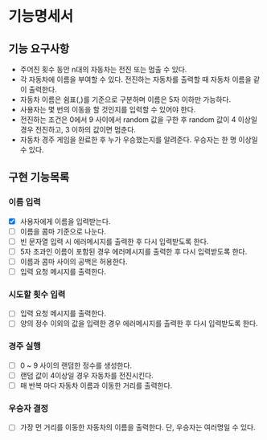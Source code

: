 # 기능명세서 

## 기능 요구사항
* 주어진 횟수 동안 n대의 자동차는 전진 또는 멈출 수 있다. 
* 각 자동차에 이름을 부여할 수 있다. 전진하는 자동차를 출력할 때 자동차 이름을 같이 출력한다. 
* 자동차 이름은 쉼표(,)를 기준으로 구분하며 이름은 5자 이하만 가능하다. 
* 사용자는 몇 번의 이동을 할 것인지를 입력할 수 있어야 한다. 
* 전진하는 조건은 0에서 9 사이에서 random 값을 구한 후 random 값이 4 이상일 경우 전진하고, 3 이하의 값이면 멈춘다. 
* 자동차 경주 게임을 완료한 후 누가 우승했는지를 알려준다. 우승자는 한 명 이상일 수 있다.

## 구현 기능목록
### 이름 입력
- [X] 사용자에게 이름을 입력받는다. 
- [ ] 이름을 콤마 기준으로 나눈다.
- [ ] 빈 문자열 입력 시 에러메시지를 출력한 후 다시 입력받도록 한다.
- [ ] 5자 초과인 이름이 포함된 경우 에러메시지를 출력한 후 다시 입력받도록 한다.
- [ ] 이름과 콤마 사이의 공백은 허용한다.
- [ ] 입력 요청 메시지를 출력한다.
### 시도할 횟수 입력
- [ ] 입력 요청 메시지를 출력한다.
- [ ] 양의 정수 이외의 값을 입력한 경우 에러메시지를 출력한 후 다시 입력받도록 한다.
### 경주 실행
- [ ] 0 ~ 9 사이의 랜덤한 정수를 생성한다.
- [ ] 랜덤 값이 4이상일 경우 자동차를 전진시킨다.
- [ ] 매 반복 마다 자동차 이름과 이동한 거리를 출력한다.
### 우승자 결정
- [ ] 가장 먼 거리를 이동한 자동차의 이름을 출력한다. 단, 우승자는 여러명일 수 있다.